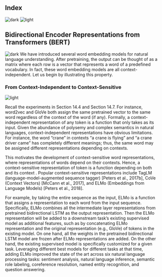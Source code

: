 ## Index
![dark](https://user-images.githubusercontent.com/12748752/141935752-90492d2e-7904-4f9f-a5a1-c4e59ddc3a33.png)
![light](https://user-images.githubusercontent.com/12748752/141935760-406edb8f-cb9b-4e30-9b69-9153b52c28b4.png)

## Bidirectional Encoder Representations from Transformers (BERT)
![dark](https://user-images.githubusercontent.com/12748752/141935752-90492d2e-7904-4f9f-a5a1-c4e59ddc3a33.png)
We have introduced several word embedding models for natural language understanding. After pretraining, the output can be thought of as a matrix where each row is a vector that represents a word of a predefined vocabulary. In fact, these word embedding models are all context-independent. Let us begin by illustrating this property.

### From Context-Independent to Context-Sensitive
![light](https://user-images.githubusercontent.com/12748752/141935760-406edb8f-cb9b-4e30-9b69-9153b52c28b4.png)

Recall the experiments in Section 14.4 and Section 14.7. For instance, word2vec and GloVe both assign the same pretrained vector to the same word regardless of the context of the word (if any). Formally, a context-independent representation of any token  is a function  that only takes  as its input. Given the abundance of polysemy and complex semantics in natural languages, context-independent representations have obvious limitations. For instance, the word “crane” in contexts “a crane is flying” and “a crane driver came” has completely different meanings; thus, the same word may be assigned different representations depending on contexts.

This motivates the development of context-sensitive word representations, where representations of words depend on their contexts. Hence, a context-sensitive representation of token  is a function  depending on both  and its context . Popular context-sensitive representations include TagLM (language-model-augmented sequence tagger) [Peters et al., 2017b], CoVe (Context Vectors) [McCann et al., 2017], and ELMo (Embeddings from Language Models) [Peters et al., 2018].

For example, by taking the entire sequence as the input, ELMo is a function that assigns a representation to each word from the input sequence. Specifically, ELMo combines all the intermediate layer representations from pretrained bidirectional LSTM as the output representation. Then the ELMo representation will be added to a downstream task’s existing supervised model as additional features, such as by concatenating ELMo representation and the original representation (e.g., GloVe) of tokens in the existing model. On one hand, all the weights in the pretrained bidirectional LSTM model are frozen after ELMo representations are added. On the other hand, the existing supervised model is specifically customized for a given task. Leveraging different best models for different tasks at that time, adding ELMo improved the state of the art across six natural language processing tasks: sentiment analysis, natural language inference, semantic role labeling, coreference resolution, named entity recognition, and question answering.

